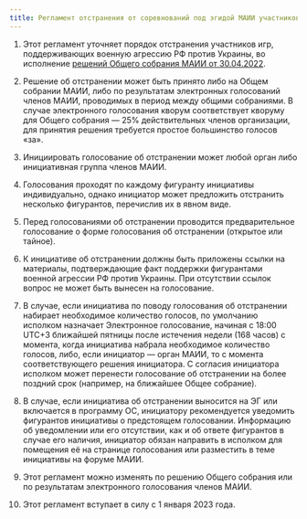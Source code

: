 ```yaml
---
title: Регламент отстранения от соревнований под эгидой МАИИ участников игр, поддерживающих военную агрессию РФ против Украины
---
```


1. Этот регламент уточняет порядок отстранения участников игр, поддерживающих военную агрессию РФ против Украины, во исполнение [решений Общего собрания МАИИ от 30.04.2022](https://www.maii.li/docs/2022-05-02-protokol-obshego-sobraniya-maii-ot-30.04.2022/).

2. Решение об отстранении может быть принято либо на Общем собрании МАИИ, либо по результатам электронных голосований членов МАИИ, проводимых в период между общими собраниями. В случае электронного голосования кворум соответствует кворуму для Общего собрания — 25% действительных членов организации, для принятия решения требуется простое большинство голосов «за».

3. Инициировать голосование об отстранении может любой орган либо инициативная группа членов МАИИ. 

4. Голосования проходят по каждому фигуранту инициативы индивидуально, однако инициатор может предложить отстранить несколько фигурантов, перечислив их в явном виде.

5. Перед голосованиями об отстранении проводится предварительное голосование о форме голосования об отстранении (открытое или тайное).

6. К инициативе об отстранении должны быть приложены ссылки на материалы, подтверждающие факт поддержки фигурантами военной агрессии РФ против Украины. При отсутствии ссылок вопрос не может быть вынесен на голосование.

7. В случае, если инициатива по поводу голосования об отстранении набирает необходимое количество голосов, по умолчанию исполком назначает Электронное голосование, начиная с 18:00 UTC+3 ближайшей пятницы после истечения недели (168 часов) с момента, когда инициатива набрала необходимое количество голосов, либо, если инициатор — орган МАИИ, то с момента соответствующего решения инициатора. С согласия инициатора исполком может перенести голосование об отстранении на более поздний срок (например, на ближайшее Общее собрание).

8. В случае, если инициатива об отстранении выносится на ЭГ или включается в программу ОС, инициатору рекомендуется уведомить фигурантов инициативы о предстоящем голосовании. Информацию об уведомлении или его отсутствии, как и об ответе фигурантов в случае его наличия, инициатор обязан направить в исполком для помещения её на странице голосования или разместить в теме инициативы на форуме МАИИ.


9. Этот регламент можно изменять по решению Общего собрания или по результатам электронного голосования членов МАИИ.

10. Этот регламент вступает в силу с 1 января 2023 года.